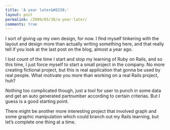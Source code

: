 ```yaml
---
title: 'A year later&#8230;'
layout: post
permalink: /2009/05/30/a-year-later/
comments: true
---
```

I sort of giving up my own design, for now. I find myself tinkering with the layout and design more than actually writing something here, and that really tell if you look at the last post on the blog, almost a year ago.

I lost count of the time I start and stop my learning of Ruby on Rails, and so this time, I just force myself to start a small project in the company. No more creating fictional project, but this is real application that gonna be used by real people. What motivate you more than working on a real Rails project, huh?

Nothing too complicated though, just a tool for user to punch in some data and get an auto generated partnumber according to certain criterias. But I guess is a good starting point.

There might be another more interesting project that involved graph and some graphic manipulation which could branch out my Rails learning, but let&#8217;s complete one thing at a time.